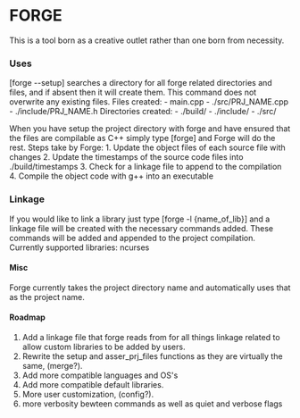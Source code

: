 # FORGE
This is a tool born as a creative outlet rather than one born from necessity.

### Uses
[forge --setup] searches a directory for all forge related directories and files, and if absent then it will create them. This command does not overwrite any existing files.
Files created:
	- main.cpp
	- ./src/PRJ_NAME.cpp
	- ./include/PRJ_NAME.h
Directories created:
	- ./build/
	- ./include/
	- ./src/

When you have setup the project directory with forge and have ensured that the files are compilable as C++ simply type [forge] and Forge will do the rest.
Steps take by Forge:
	1. Update the object files of each source file with changes
	2. Update the timestamps of the source code files into ./build/timestamps
	3. Check for a linkage file to append to the compilation
	4. Compile the object code with g++ into an executable

### Linkage
If you would like to link a library just type [forge -l {name_of_lib}] and a linkage file will be created with the necessary commands added. These commands will be added and appended to the project compilation.
Currently supported libraries:
	ncurses

#### Misc
Forge currently takes the project directory name and automatically uses that as the project name.

#### Roadmap
1. Add a linkage file that forge reads from for all things linkage related to allow custom libraries to be added by users.
2. Rewrite the setup and asser_prj_files functions as they are virtually the same, (merge?).
3. Add more compatible languages and OS's
4. Add more compatible default libraries.
5. More user customization, (config?). 
6. more verbosity bewteen commands as well as quiet and verbose flags
